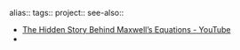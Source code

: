 alias::
tags::
project::
see-also::

- [The Hidden Story Behind Maxwell’s Equations - YouTube](https://www.youtube.com/watch?v=MNPwfQDrK5Q)
-